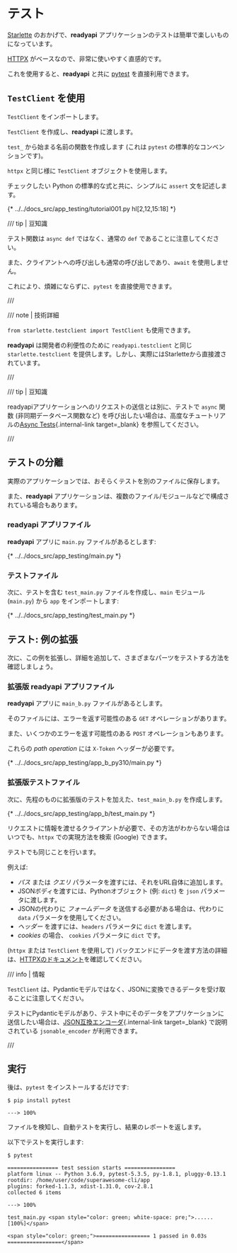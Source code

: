# テスト

<a href="https://www.starlette.io/testclient/" class="external-link" target="_blank">Starlette</a> のおかげで、**readyapi** アプリケーションのテストは簡単で楽しいものになっています。

<a href="https://www.python-httpx.org" class="external-link" target="_blank">HTTPX</a> がベースなので、非常に使いやすく直感的です。

これを使用すると、**readyapi** と共に <a href="https://docs.pytest.org/" class="external-link" target="_blank">pytest</a> を直接利用できます。

## `TestClient` を使用

`TestClient` をインポートします。

`TestClient` を作成し、**readyapi** に渡します。

`test_` から始まる名前の関数を作成します (これは `pytest` の標準的なコンベンションです)。

`httpx` と同じ様に `TestClient` オブジェクトを使用します。

チェックしたい Python の標準的な式と共に、シンプルに `assert` 文を記述します。

{* ../../docs_src/app_testing/tutorial001.py hl[2,12,15:18] *}

/// tip | 豆知識

テスト関数は `async def` ではなく、通常の `def` であることに注意してください。

また、クライアントへの呼び出しも通常の呼び出しであり、`await` を使用しません。

これにより、煩雑にならずに、`pytest` を直接使用できます。

///

/// note | 技術詳細

`from starlette.testclient import TestClient` も使用できます。

**readyapi** は開発者の利便性のために `readyapi.testclient` と同じ `starlette.testclient` を提供します。しかし、実際にはStarletteから直接渡されています。

///

/// tip | 豆知識

readyapiアプリケーションへのリクエストの送信とは別に、テストで `async` 関数 (非同期データベース関数など) を呼び出したい場合は、高度なチュートリアルの[Async Tests](../advanced/async-tests.md){.internal-link target=_blank} を参照してください。

///

## テストの分離

実際のアプリケーションでは、おそらくテストを別のファイルに保存します。

また、**readyapi** アプリケーションは、複数のファイル/モジュールなどで構成されている場合もあります。

### **readyapi** アプリファイル

**readyapi** アプリに `main.py` ファイルがあるとします:

{* ../../docs_src/app_testing/main.py *}

### テストファイル

次に、テストを含む `test_main.py` ファイルを作成し、`main` モジュール (`main.py`) から `app` をインポートします:

{* ../../docs_src/app_testing/test_main.py *}

## テスト: 例の拡張

次に、この例を拡張し、詳細を追加して、さまざまなパーツをテストする方法を確認しましょう。


### 拡張版 **readyapi** アプリファイル

**readyapi** アプリに `main_b.py` ファイルがあるとします。

そのファイルには、エラーを返す可能性のある `GET` オペレーションがあります。

また、いくつかのエラーを返す可能性のある `POST` オペレーションもあります。

これらの *path operation* には `X-Token` ヘッダーが必要です。

{* ../../docs_src/app_testing/app_b_py310/main.py *}

### 拡張版テストファイル

次に、先程のものに拡張版のテストを加えた、`test_main_b.py` を作成します。

{* ../../docs_src/app_testing/app_b/test_main.py *}

リクエストに情報を渡せるクライアントが必要で、その方法がわからない場合はいつでも、`httpx` での実現方法を検索 (Google) できます。

テストでも同じことを行います。

例えば:

* *パス* または *クエリ* パラメータを渡すには、それをURL自体に追加します。
* JSONボディを渡すには、Pythonオブジェクト (例: `dict`) を `json` パラメータに渡します。
* JSONの代わりに *フォームデータ* を送信する必要がある場合は、代わりに `data` パラメータを使用してください。
* *ヘッダー* を渡すには、`headers` パラメータに `dict` を渡します。
* *cookies* の場合、 `cookies` パラメータに `dict` です。

(`httpx` または `TestClient` を使用して) バックエンドにデータを渡す方法の詳細は、<a href="https://www.python-httpx.org" class="external-link" target="_blank">HTTPXのドキュメント</a>を確認してください。

/// info | 情報

`TestClient` は、Pydanticモデルではなく、JSONに変換できるデータを受け取ることに注意してください。

テストにPydanticモデルがあり、テスト中にそのデータをアプリケーションに送信したい場合は、[JSON互換エンコーダ](encoder.md){.internal-link target=_blank} で説明されている `jsonable_encoder` が利用できます。

///

## 実行

後は、`pytest` をインストールするだけです:

<div class="termy">

```console
$ pip install pytest

---> 100%
```

</div>

ファイルを検知し、自動テストを実行し、結果のレポートを返します。

以下でテストを実行します:

<div class="termy">

```console
$ pytest

================ test session starts ================
platform linux -- Python 3.6.9, pytest-5.3.5, py-1.8.1, pluggy-0.13.1
rootdir: /home/user/code/superawesome-cli/app
plugins: forked-1.1.3, xdist-1.31.0, cov-2.8.1
collected 6 items

---> 100%

test_main.py <span style="color: green; white-space: pre;">......                            [100%]</span>

<span style="color: green;">================= 1 passed in 0.03s =================</span>
```

</div>

